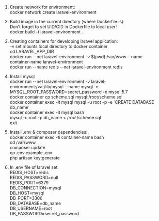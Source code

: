1. Create network for environment:  
docker network create laravel-environment

2. Build image in the current directory (where Dockerfile is):  
Don't forget to set UID/GID in Dockerfile to local user!  
docker build -t laravel-environment .

3. Creating containers for developing laravel application:  
-v set mounts local directory to docker container  
cd LARAVEL_APP_DIR  
docker run --net laravel-environment -v $(pwd):/var/www --name container-name laravel-environment  
docker run --name redis --net laravel-environment redis

4. Install mysql  
docker run --net laravel-environment -v laravel-environment:/var/lib/mysql --name mysql -e MYSQL_ROOT_PASSWORD=secret_password -d mysql:5.7  
docker container cp scheme.sql mysql:/root/scheme.sql  
docker container exec -it mysql mysql -u root -p -e 'CREATE DATABASE db_name'  
docker container exec -it mysql bash  
mysql -u root -p db_name < /root/scheme.sql  
exit  

5. Install .env & composer dependencies:  
docker container exec -ti container-name bash  
cd /var/www  
composer update  
cp .env.example .env  
php artisan key:generate 

6. In .env file of laravel set:  
REDIS_HOST=redis  
REDIS_PASSWORD=null  
REDIS_PORT=6379  
DB_CONNECTION=mysql  
DB_HOST=mysql  
DB_PORT=3306  
DB_DATABASE=db_name  
DB_USERNAME=root  
DB_PASSWORD=secret_password

